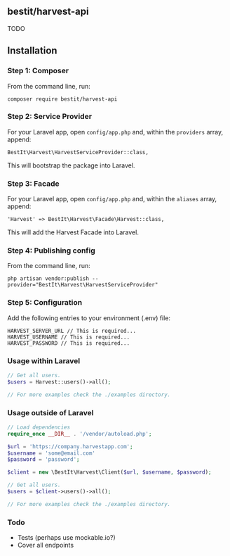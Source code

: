 ## bestit/harvest-api

TODO

## Installation

### Step 1: Composer

From the command line, run:

```
composer require bestit/harvest-api
```

### Step 2: Service Provider

For your Laravel app, open `config/app.php` and, within the `providers` array, append:

```
BestIt\Harvest\HarvestServiceProvider::class,
```

This will bootstrap the package into Laravel.

### Step 3: Facade

For your Laravel app, open `config/app.php` and, within the `aliases` array, append:

```
'Harvest' => BestIt\Harvest\Facade\Harvest::class,
```

This will add the Harvest Facade into Laravel.

### Step 4: Publishing config

From the command line, run:

```
php artisan vendor:publish --provider="BestIt\Harvest\HarvestServiceProvider"
```

### Step 5: Configuration

Add the following entries to your environment (.env) file:

```
HARVEST_SERVER_URL // This is required...
HARVEST_USERNAME // This is required...
HARVEST_PASSWORD // This is required...
```

### Usage within Laravel

```php
// Get all users.
$users = Harvest::users()->all();

// For more examples check the ./examples directory.
```

### Usage outside of Laravel

```php
// Load dependencies
require_once __DIR__ . '/vendor/autoload.php';

$url = 'https://company.harvestapp.com';
$username = 'some@email.com'
$password = 'password';

$client = new \BestIt\Harvest\Client($url, $username, $password);

// Get all users.
$users = $client->users()->all();

// For more examples check the ./examples directory.
```

### Todo
- Tests (perhaps use mockable.io?)
- Cover all endpoints